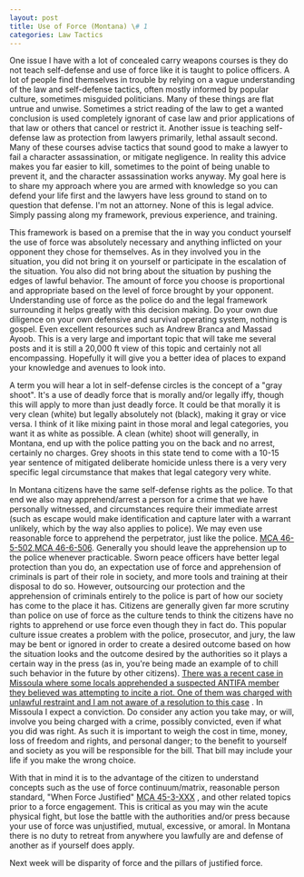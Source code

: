 ```yaml
---
layout: post
title: Use of Force (Montana) \# 1
categories: Law Tactics
---
```


One issue I have with a lot of concealed carry weapons courses is they do not teach self-defense and use of force like it is taught to police officers. A lot of people find themselves in trouble by relying on a vague understanding of the law and self-defense tactics, often mostly informed by popular culture, sometimes misguided politicians. Many of these things are flat untrue and unwise. Sometimes a strict reading of the law to get a wanted conclusion is used completely ignorant of case law and prior applications of that law or others that cancel or restrict it. Another issue is teaching self-defense law as protection from lawyers primarily, lethal assault second. Many of these courses advise tactics that sound good to make a lawyer to fail a character assassination, or mitigate negligence. In reality this advice makes you far easier to kill, sometimes to the point of being unable to prevent it, and the character assassination works anyway. My goal here is to share my approach where you are armed with knowledge so you can defend your life first and the lawyers have less ground to stand on to question that defense. I'm not an attorney. None of this is legal advice. Simply passing along my framework, previous experience, and training.

This framework is based on a premise that the in way you conduct yourself the use of force was absolutely necessary and anything inflicted on your opponent they chose for themselves. As in they involved you in the situation, you did not bring it on yourself or participate in the escalation of the situation. You also did not bring about the situation by pushing the edges of lawful behavior. The amount of force you choose is proportional and appropriate based on the level of force brought by your opponent. Understanding use of force as the police do and the legal framework surrounding it helps greatly with this decision making. Do your own due diligence on your own defensive and survival operating system, nothing is gospel. Even excellent resources such as Andrew Branca and Massad Ayoob. This is a very large and important topic that will take me several posts and it is still a 20,000 ft view of this topic and certainly not all encompassing. Hopefully it will give you a better idea of places to expand your knowledge and avenues to look into.

A term you will hear a lot in self-defense circles is the concept of a "gray shoot". It's a use of deadly force that is morally and/or legally iffy, though this will apply to more than just deadly force. It could be that morally it is very clean (white) but legally absolutely not (black), making it gray or vice versa. I think of it like mixing paint in those moral and legal categories, you want it as white as possible. A clean (white) shoot will generally, in Montana, end up with the police patting you on the back and no arrest, certainly no charges. Grey shoots in this state tend to come with a 10-15 year sentence of mitigated deliberate homicide unless there is a very very specific legal circumstance that makes that legal category very white.

In Montana citizens have the same self-defense rights as the police. To that end we also may apprehend/arrest a person for a crime that we have personally witnessed, and circumstances require their immediate arrest (such as escape would make identification and capture later with a warrant unlikely, which by the way also applies to police). We may even use reasonable force to apprehend the perpetrator, just like the police. [MCA 46-5-502](https://leg.mt.gov/bills/mca/title_0460/chapter_0060/part_0050/section_0020/0460-0060-0050-0020.html),[MCA 46-6-506](https://leg.mt.gov/bills/mca/title_0460/chapter_0060/part_0050/section_0060/0460-0060-0050-0060.html). 
Generally you should leave the apprehension up to the police whenever practicable. Sworn peace officers have better legal protection than you do, an expectation use of force and apprehension of criminals is part of their role in society, and more tools and training at their disposal to do so. However, outsourcing our protection and the apprehension of criminals entirely to the police is part of how our society has come to the place it has. Citizens are generally given far more scrutiny than police on use of force as the culture tends to think the citizens have no rights to apprehend or use force even though they in fact do. This popular culture issue creates a problem with the police, prosecutor, and jury, the law may be bent or ignored in order to create a desired outcome based on how the situation looks and the outcome desired by the authorities so it plays a certain way in the press (as in, you're being made an example of to chill such behavior in the future by other citizens).
[There was a recent case in Missoula where some locals apprehended a suspected ANTIFA member they believed was attempting to incite a riot. One of them was charged with unlawful restraint and I am not aware of a resolution to this case](https://www.kpax.com/news/missoula-county/man-charged-for-june-5-incident-at-black-lives-matter-rally-in-missoula) . In Missoula I expect a conviction. Do consider any action you take may, or will, involve you being charged with a crime, possibly convicted, even if what you did was right. As such it is important to weigh the cost in time, money, loss of freedom and rights, and personal danger; to the benefit to yourself and society as you will be responsible for the bill. That bill may include your life if you make the wrong choice.

With that in mind it is to the advantage of the citizen to understand concepts such as the use of force continuum/matrix, reasonable person standard, "When Force Justified" [MCA 45-3-XXX](https://www.leg.mt.gov/bills/mca/title_0450/chapter_0030/part_0010/sections_index.html) , and other related topics prior to a force engagement. This is critical as you may win the acute physical fight, but lose the battle with the authorities and/or press because your use of force was unjustified, mutual, excessive, or amoral. In Montana there is no duty to retreat from anywhere you lawfully are and defense of another as if yourself does apply.

Next week will be disparity of force and the pillars of justified force.
